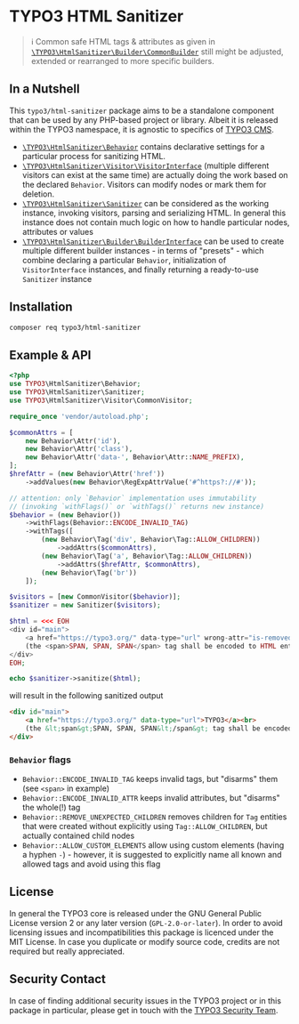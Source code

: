 # TYPO3 HTML Sanitizer

> :information_source: Common safe HTML tags & attributes as given in
> [`\TYPO3\HtmlSanitizer\Builder\CommonBuilder`](src/Builder/CommonBuilder.php)
> still might be adjusted, extended or rearranged to more specific builders.

## In a Nutshell

This `typo3/html-sanitizer` package aims to be a standalone component that can be used by any PHP-based
project or library. Albeit it is released within the TYPO3 namespace, it is agnostic to specifics of
[TYPO3 CMS](https://github.com/typo3/typo3).

+ [`\TYPO3\HtmlSanitizer\Behavior`](src/Behavior.php) contains declarative settings for
  a particular process for sanitizing HTML.
+ [`\TYPO3\HtmlSanitizer\Visitor\VisitorInterface`](src/Visitor/VisitorInterface.php)
  (multiple different visitors can exist at the same time) are actually doing the work
  based on the declared `Behavior`. Visitors can modify nodes or mark them for deletion.
+ [`\TYPO3\HtmlSanitizer\Sanitizer`](src/Sanitizer.php) can be considered as the working
  instance, invoking visitors, parsing and serializing HTML. In general this instance does
  not contain much logic on how to handle particular nodes, attributes or values
+ [`\TYPO3\HtmlSanitizer\Builder\BuilderInterface`](src/Builder/BuilderInterface.php) can
  be used to create multiple different builder instances - in terms of "presets" - which
  combine declaring a particular `Behavior`, initialization of `VisitorInterface` instances,
  and finally returning a ready-to-use `Sanitizer` instance

## Installation

```bash
composer req typo3/html-sanitizer
```

## Example & API

```php
<?php
use TYPO3\HtmlSanitizer\Behavior;
use TYPO3\HtmlSanitizer\Sanitizer;
use TYPO3\HtmlSanitizer\Visitor\CommonVisitor;

require_once 'vendor/autoload.php';

$commonAttrs = [
    new Behavior\Attr('id'),
    new Behavior\Attr('class'),
    new Behavior\Attr('data-', Behavior\Attr::NAME_PREFIX),
];
$hrefAttr = (new Behavior\Attr('href'))
    ->addValues(new Behavior\RegExpAttrValue('#^https?://#'));

// attention: only `Behavior` implementation uses immutability
// (invoking `withFlags()` or `withTags()` returns new instance)
$behavior = (new Behavior())
    ->withFlags(Behavior::ENCODE_INVALID_TAG)
    ->withTags([
        (new Behavior\Tag('div', Behavior\Tag::ALLOW_CHILDREN))
            ->addAttrs($commonAttrs),
        (new Behavior\Tag('a', Behavior\Tag::ALLOW_CHILDREN))
            ->addAttrs($hrefAttr, $commonAttrs),
        (new Behavior\Tag('br'))
    ]);

$visitors = [new CommonVisitor($behavior)];
$sanitizer = new Sanitizer($visitors);

$html = <<< EOH
<div id="main">
    <a href="https://typo3.org/" data-type="url" wrong-attr="is-removed">TYPO3</a><br>
    (the <span>SPAN, SPAN, SPAN</span> tag shall be encoded to HTML entities)
</div>
EOH;

echo $sanitizer->sanitize($html);
```

will result in the following sanitized output

```html
<div id="main">
    <a href="https://typo3.org/" data-type="url">TYPO3</a><br>
    (the &lt;span&gt;SPAN, SPAN, SPAN&lt;/span&gt; tag shall be encoded to HTML entities)
</div>
```

### `Behavior` flags

* `Behavior::ENCODE_INVALID_TAG` keeps invalid tags, but "disarms" them (see `<span>` in example)
* `Behavior::ENCODE_INVALID_ATTR` keeps invalid attributes, but "disarms" the whole(!) tag
* `Behavior::REMOVE_UNEXPECTED_CHILDREN` removes children for `Tag` entities that were created
  without explicitly using `Tag::ALLOW_CHILDREN`, but actually contained child nodes
* `Behavior::ALLOW_CUSTOM_ELEMENTS` allow using custom elements (having a hyphen `-`) - however,
  it is suggested to explicitly name all known and allowed tags and avoid using this flag

## License

In general the TYPO3 core is released under the GNU General Public License version
2 or any later version (`GPL-2.0-or-later`). In order to avoid licensing issues and
incompatibilities this package is licenced under the MIT License. In case  you
duplicate or modify source code, credits are not required but really appreciated.

## Security Contact

In case of finding additional security issues in the TYPO3 project or in this package  in particular,
please get in touch with the [TYPO3 Security Team](mailto:security@typo3.org).
